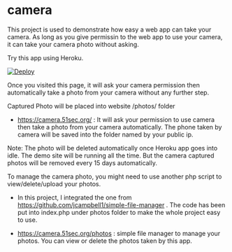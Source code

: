 # camera
This project is used to demonstrate how easy a web app can take your camera. As long as you give permissin to the web app to use your camera, it can take your camera photo without asking. 

Try this app using Heroku.

[![Deploy](https://www.herokucdn.com/deploy/button.svg)](https://dashboard.heroku.com/new?template=https://github.com/51sec/camera/master)

Once you visited this page, it will ask your camera permission then automatically take a photo from your camera without any further step. 

Captured Photo will be placed into website /photos/ folder

- https://camera.51sec.org/ : It will ask your permission to use camera then take a photo from your camera automatically. The phone taken by camera will be saved into the folder named by your public ip. 

Note: The photo will be deleted automatically once Heroku app goes into idle. The demo site will be running all the time. But the camera captured photos will be removed every 15 days automatically. 


To manage the camera photo, you might need to use another php script to view/delete/upload your photos. 
- In this project, I integrated the one from https://github.com/jcampbell1/simple-file-manager .
The code has been put into index.php under photos folder to make the whole project easy to use.

- https://camera.51sec.org/photos : simple file manager to manage your photos. You can view or delete the photos taken by this app. 
